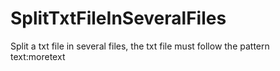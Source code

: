 # SplitTxtFileInSeveralFiles
Split a txt file in several files, the txt file must follow the pattern text:moretext
